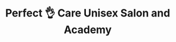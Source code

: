 ---
title: "Perfect 👌 Care Unisex Salon and Academy"
url: /raipur/perfect-care-unisex-salon-and-academy/
shop: Friseur
---